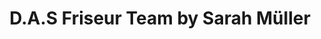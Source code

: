 ---
title: "D.A.S Friseur Team by Sarah Müller"
url: /villingen-schwenningen/d-a-s-friseur-team-by-sarah-mueller/
shop: Friseur
---
